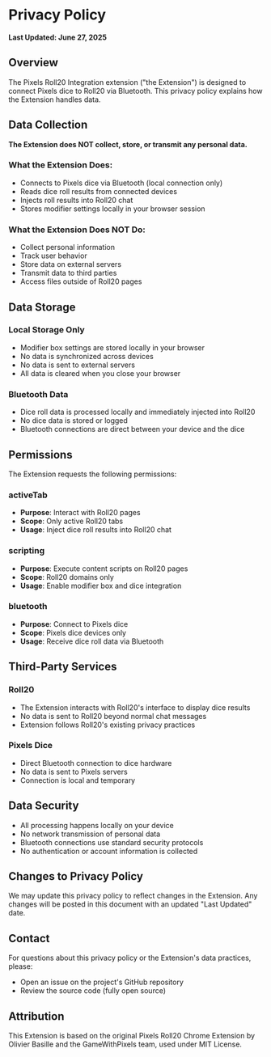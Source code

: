 # Privacy Policy

**Last Updated: June 27, 2025**

## Overview

The Pixels Roll20 Integration extension ("the Extension") is designed to connect Pixels dice to Roll20 via Bluetooth. This privacy policy explains how the Extension handles data.

## Data Collection

**The Extension does NOT collect, store, or transmit any personal data.**

### What the Extension Does:
- Connects to Pixels dice via Bluetooth (local connection only)
- Reads dice roll results from connected devices
- Injects roll results into Roll20 chat
- Stores modifier settings locally in your browser session

### What the Extension Does NOT Do:
- Collect personal information
- Track user behavior
- Store data on external servers
- Transmit data to third parties
- Access files outside of Roll20 pages

## Data Storage

### Local Storage Only
- Modifier box settings are stored locally in your browser
- No data is synchronized across devices
- No data is sent to external servers
- All data is cleared when you close your browser

### Bluetooth Data
- Dice roll data is processed locally and immediately injected into Roll20
- No dice data is stored or logged
- Bluetooth connections are direct between your device and the dice

## Permissions

The Extension requests the following permissions:

### activeTab
- **Purpose**: Interact with Roll20 pages
- **Scope**: Only active Roll20 tabs
- **Usage**: Inject dice roll results into Roll20 chat

### scripting
- **Purpose**: Execute content scripts on Roll20 pages
- **Scope**: Roll20 domains only
- **Usage**: Enable modifier box and dice integration

### bluetooth
- **Purpose**: Connect to Pixels dice
- **Scope**: Pixels dice devices only
- **Usage**: Receive dice roll data via Bluetooth

## Third-Party Services

### Roll20
- The Extension interacts with Roll20's interface to display dice results
- No data is sent to Roll20 beyond normal chat messages
- Extension follows Roll20's existing privacy practices

### Pixels Dice
- Direct Bluetooth connection to dice hardware
- No data is sent to Pixels servers
- Connection is local and temporary

## Data Security

- All processing happens locally on your device
- No network transmission of personal data
- Bluetooth connections use standard security protocols
- No authentication or account information is collected

## Changes to Privacy Policy

We may update this privacy policy to reflect changes in the Extension. Any changes will be posted in this document with an updated "Last Updated" date.

## Contact

For questions about this privacy policy or the Extension's data practices, please:
- Open an issue on the project's GitHub repository
- Review the source code (fully open source)

## Attribution

This Extension is based on the original Pixels Roll20 Chrome Extension by Olivier Basille and the GameWithPixels team, used under MIT License.
